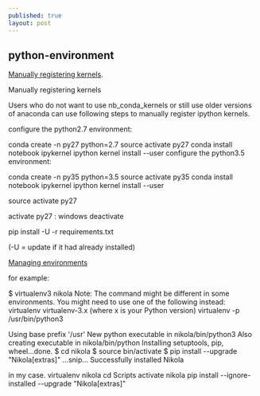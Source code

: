 ```yaml
---
published: true
layout: post
---
```

## python-environment

[Manually registering kernels](http://stackoverflow.com/questions/30492623/using-both-python-2-x-and-python-3-x-in-ipython-notebook). 


Manually registering kernels

Users who do not want to use nb_conda_kernels or still use older versions of anaconda can use following steps to manually register ipython kernels.

configure the python2.7 environment:

conda create -n py27 python=2.7
source activate py27
conda install notebook ipykernel
ipython kernel install --user
configure the python3.5 environment:

conda create -n py35 python=3.5
source activate py35
conda install notebook ipykernel
ipython kernel install --user


source activate py27

activate py27 : windows
deactivate 


pip install -U -r requirements.txt 

(-U = update if it had already installed)


[Managing environments](http://conda.pydata.org/docs/using/envs.html)


for example:

$ virtualenv3 nikola
Note:
  The command might be different in some environments.
  You might need to use one of the following instead:
    virtualenv
    virtualenv-3.x (where x is your Python version)
    virtualenv -p /usr/bin/python3

Using base prefix '/usr'
New python executable in nikola/bin/python3
Also creating executable in nikola/bin/python
Installing setuptools, pip, wheel...done.
$ cd nikola
$ source bin/activate
$ pip install --upgrade "Nikola[extras]"
...snip...
Successfully installed Nikola

in my case.
virtualenv nikola
cd Scripts
activate nikola
pip install --ignore-installed   --upgrade "Nikola[extras]"

